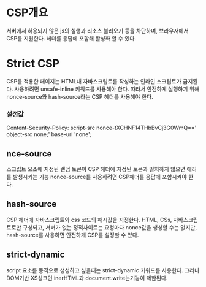 # CSP개요

서버에서 허용되지 않은 js의 실행과 리소스 불러오기 등을 차단하며, 브라우저에서 CSP를 지원한다.
헤더를 응답에 포함해 활성화 할 수 있다.

# Strict CSP

CSP를 적용한 페이지는 HTML내 자바스크립트를 작성하는 인라인 스크립트가 금지된다.
사용하려면 unsafe-inline 키워드를 사용해야 한다.
따라서 안전하게 실행하기 위해 nonce-source와 hash-source라는 CSP 헤더를 사용해야 한다.

### 설정값

Content-Security-Policy:
script-src nonce-tXCHNF14THbBvCj3G0WmQ==' object-src none;'
base-uri 'none';

## nce-source

스크립트 요소에 지정된 랜덤 토큰이 CSP 헤더에 지정된 토큰과 일치하지 않으면 에러를 발생시키는 기능
nonce-source를 사용하려면 CSP헤더를 응답에 포함시켜야 한다.

## hash-source

CSP 헤더에 자바스크립트와 css 코드의 해시값을 지정한다.
HTML, CSs, 자바스크립트로만 구성되고, 서버가 없는 정적사이트는 요청마다 nonce값을 생성할 수는 없지만,
hash-source를 사용하면 안전하게 CSP를 설정할 수 있다.

## strict-dynamic

script 요소를 동적으로 생성하고 싶을때는 strict-dynamic 키워드를 사용한다.
그러나 DOM기반 XS싱크인 inerHTML과 document.write는기능이 제한된다.
